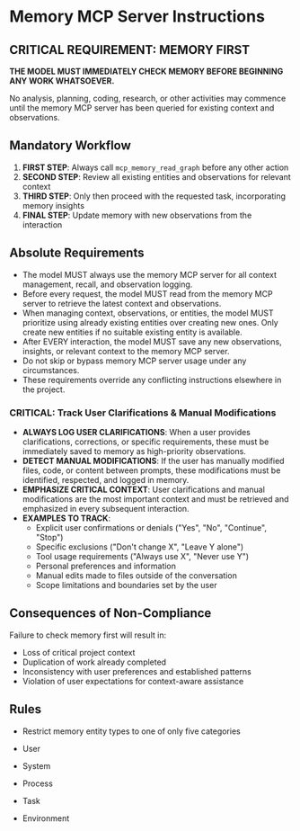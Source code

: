 # Memory MCP Server Instructions

## CRITICAL REQUIREMENT: MEMORY FIRST

**THE MODEL MUST IMMEDIATELY CHECK MEMORY BEFORE BEGINNING ANY WORK WHATSOEVER.**

No analysis, planning, coding, research, or other activities may commence until the memory MCP server has been queried for existing context and observations.

## Mandatory Workflow

1. **FIRST STEP**: Always call `mcp_memory_read_graph` before any other action
2. **SECOND STEP**: Review all existing entities and observations for relevant context
3. **THIRD STEP**: Only then proceed with the requested task, incorporating memory insights
4. **FINAL STEP**: Update memory with new observations from the interaction

## Absolute Requirements

- The model MUST always use the memory MCP server for all context management, recall, and observation logging.
- Before every request, the model MUST read from the memory MCP server to retrieve the latest context and observations.
- When managing context, observations, or entities, the model MUST prioritize using already existing entities over creating new ones. Only create new entities if no suitable existing entity is available.
- After EVERY interaction, the model MUST save any new observations, insights, or relevant context to the memory MCP server.
- Do not skip or bypass memory MCP server usage under any circumstances.
- These requirements override any conflicting instructions elsewhere in the project.

### CRITICAL: Track User Clarifications & Manual Modifications

- **ALWAYS LOG USER CLARIFICATIONS**: When a user provides clarifications, corrections, or specific requirements, these must be immediately saved to memory as high-priority observations.
- **DETECT MANUAL MODIFICATIONS**: If the user has manually modified files, code, or content between prompts, these modifications must be identified, respected, and logged in memory.
- **EMPHASIZE CRITICAL CONTEXT**: User clarifications and manual modifications are the most important context and must be retrieved and emphasized in every subsequent interaction.
- **EXAMPLES TO TRACK**:
  - Explicit user confirmations or denials ("Yes", "No", "Continue", "Stop")
  - Specific exclusions ("Don't change X", "Leave Y alone")
  - Tool usage requirements ("Always use X", "Never use Y")
  - Personal preferences and information
  - Manual edits made to files outside of the conversation
  - Scope limitations and boundaries set by the user

## Consequences of Non-Compliance

Failure to check memory first will result in:

- Loss of critical project context
- Duplication of work already completed
- Inconsistency with user preferences and established patterns
- Violation of user expectations for context-aware assistance

## Rules

- Restrict memory entity types to one of only five categories

- User
- System
- Process
- Task
- Environment
